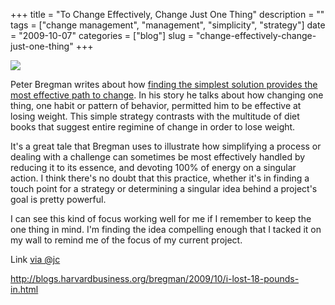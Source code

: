+++
title = "To Change Effectively, Change Just One Thing"
description = ""
tags = ["change management", "management", "simplicity", "strategy"]
date = "2009-10-07"
categories = ["blog"]
slug = "change-effectively-change-just-one-thing"
+++



  <div class="notebook-screenshot"><a href="http://blogs.harvardbusiness.org/bregman/2009/10/i-lost-18-pounds-in.html"><img src="//konigi.com/media/bluga/wt4acce97265132_1.jpg"/></a></div><p>Peter Bregman writes about how <a href="http://blogs.harvardbusiness.org/bregman/2009/10/i-lost-18-pounds-in.html">finding the simplest solution provides the most effective path to change</a>. In his story he talks about how changing one thing, one habit or pattern of behavior, permitted him to be effective at losing weight. This simple strategy contrasts with the multitude of diet books that suggest entire regimine of change in order to lose weight.</p>
<p>It's a great tale that Bregman uses to illustrate how simplifying a process or dealing with a challenge can sometimes be most effectively handled by reducing it to its essence, and devoting 100% of energy on a singular action. I think there's no doubt that this practice, whether it's in finding a touch point for a strategy or determining a singular idea behind a project's goal is pretty powerful. </p>
<p>I can see this kind of focus working well for me if I remember to keep the one thing in mind. I'm finding the idea compelling enough that I tacked it on my wall to remind me of the focus of my current project.</p>
<p>Link <a href="http://twitter.com/jc/status/4687298763">via @jc</a></p>
    
  <a href="http://blogs.harvardbusiness.org/bregman/2009/10/i-lost-18-pounds-in.html">http://blogs.harvardbusiness.org/bregman/2009/10/i-lost-18-pounds-in.html</a>
